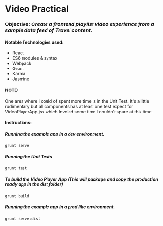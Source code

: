 # Video Practical

### Objective: *Create a frontend playlist video experience from a sample data feed of Travel content.*

#### Notable Technologies used:
- React
- ES6 modules & syntax
- Webpack
- Grunt
- Karma
- Jasmine

#### NOTE:
One area where i could of spent more time is in the Unit Test. It's a little rudimentary but all components has at least one test expect for VideoPlayerApp.jsx which Involed some time I couldn't spare at this time.


#### Instructions:

##### Running the example app in a dev environment.

```
grunt serve
```

##### Running the Unit Tests

```
grunt test
```

##### To build the Video Player App *(This will package and copy the production ready app in the dist folder)*

```
grunt build
```

##### Running the example app in a prod like environment.
```
grunt serve:dist
```